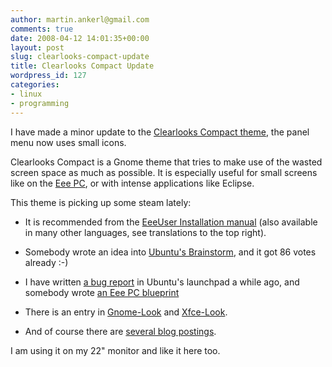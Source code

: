 ```yaml
---
author: martin.ankerl@gmail.com
comments: true
date: 2008-04-12 14:01:35+00:00
layout: post
slug: clearlooks-compact-update
title: Clearlooks Compact Update
wordpress_id: 127
categories:
- linux
- programming
---
```


I have made a minor update to the [Clearlooks Compact theme](/2007/11/04/clearlooks-compact-gnome-theme/), the panel menu now uses small icons.

Clearlooks Compact is a Gnome theme that tries to make use of the wasted screen space as much as possible. It is especially useful for small screens like on the [Eee PC](http://eeepc.asus.com/global/), or with intense applications like Eclipse.

This theme is picking up some steam lately:




  * It is recommended from the [EeeUser Installation manual](http://wiki.eeeuser.com/ubuntu:eeexubuntu:customization) (also available in many other languages, see translations to the top right).



  * Somebody wrote an idea into [Ubuntu's Brainstorm](http://brainstorm.ubuntu.com/idea/6772/), and it got 86 votes already :-)



  * I have written [a bug report](https://bugs.launchpad.net/ubuntu/+source/ubuntu-artwork/+bug/160938 ) in Ubuntu's launchpad a while ago, and somebody wrote [an Eee PC blueprint](https://blueprints.launchpad.net/ubuntu-eee/+spec/compact-theme)



  * There is an entry in [Gnome-Look](http://www.gnome-look.org/content/show.php/Clearlooks+Compact?content=69357) and [Xfce-Look](http://www.xfce-look.org/content/show.php/Clearlooks%20Compact?content=69357).


  * And of course there are [several blog postings](http://blogsearch.google.com/blogsearch?hl=en&q=clearlooks+compact&btnG=Search+Blogs).


I am using it on my 22" monitor and like it here too.
